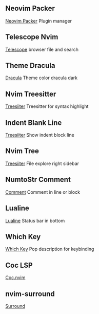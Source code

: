 ## Neovim Packer
[Neovim Packer](https://github.com/wbthomason/packer.nvim)
Plugin manager

## Telescope Nvim
[Telescope](https://github.com/nvim-telescope/telescope.nvim)
browser file and search

## Theme Dracula
[Dracula](https://draculatheme.com/vim)
Theme color dracula dark

## Nvim Treesitter
[Treesiiter](https://github.com/nvim-treesitter/nvim-treesitter)
Treesitter for syntax highlight


## Indent Blank Line
[Treesiiter](https://github.com/lukas-reineke/indent-blankline.nvim)
Show indent block line


## Nvim Tree
[Treesiiter](https://github.com/nvim-tree/nvim-tree.lua)
File explore right sidebar


## NumtoStr Comment
[Comment](https://github.com/numToStr/Comment.nvim)
Comment in line or block

## Lualine
[Lualine](https://github.com/nvim-lualine/lualine.nvim)
Status bar in bottom

## Which Key
[Which Key](https://github.com/folke/which-key.nvim)
Pop description for keybinding

## Coc LSP
[Coc.nvim](https://github.com/neoclide/coc.nvim)

## nvim-surround
[Surround](https://github.com/kylechui/nvim-surround)
